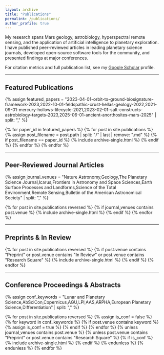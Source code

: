 ```yaml
---
layout: archive
title: "Publications"
permalink: /publications/
author_profile: true
---
```


My research spans Mars geology, astrobiology, hyperspectral remote sensing, and the application of artificial intelligence to planetary exploration. I have published peer-reviewed articles in leading planetary science journals, developed open-source software tools for the community, and presented findings at major conferences.

For citation metrics and full publication list, see my [Google Scholar](https://scholar.google.com/citations?user=1DCuzasAAAAJ&hl=en) profile.

---

## Featured Publications

{% assign featured_papers = "2023-04-01-orbit-to-ground-biosignature-framework-2023,2022-10-01-feldspathic-crust-hellas-geology-2022,2021-09-01-mercury-hollows-lifecycle-2021,2023-02-01-salt-constructs-astrobiology-targets-2023,2025-06-01-ancient-anorthosites-mars-2025" | split: "," %}

{% for paper_id in featured_papers %}
  {% for post in site.publications %}
    {% assign post_filename = post.path | split: "/" | last | remove: ".md" %}
    {% if post_filename == paper_id %}
      {% include archive-single.html %}
    {% endif %}
  {% endfor %}
{% endfor %}

---

## Peer-Reviewed Journal Articles

{% assign journal_venues = "Nature Astronomy,Geology,The Planetary Science Journal,Icarus,Frontiers in Astronomy and Space Sciences,Earth Surface Processes and Landforms,Science of the Total Environment,Remote Sensing,Bulletin of the American Astronomical Society" | split: "," %}

{% for post in site.publications reversed %}
  {% if journal_venues contains post.venue %}
    {% include archive-single.html %}
  {% endif %}
{% endfor %}

---

## Preprints & In Review

{% for post in site.publications reversed %}
  {% if post.venue contains "Preprint" or post.venue contains "In Review" or post.venue contains "Research Square" %}
    {% include archive-single.html %}
  {% endif %}
{% endfor %}

---

## Conference Proceedings & Abstracts

{% assign conf_keywords = "Lunar and Planetary Science,AbSciCon,Copernicus,AGU,LPI,AAS,ARPHA,European Planetary Science,Differentiation" | split: "," %}

{% for post in site.publications reversed %}
  {% assign is_conf = false %}
  {% for keyword in conf_keywords %}
    {% if post.venue contains keyword %}
      {% assign is_conf = true %}
    {% endif %}
  {% endfor %}
  {% unless journal_venues contains post.venue %}
    {% unless post.venue contains "Preprint" or post.venue contains "Research Square" %}
      {% if is_conf %}
        {% include archive-single.html %}
      {% endif %}
    {% endunless %}
  {% endunless %}
{% endfor %}